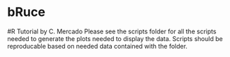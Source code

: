 # bRuce
#R Tutorial by C. Mercado
Please see the scripts folder for all the scripts needed to generate the plots needed to display the data.
Scripts should be reproducable based on needed data contained with the folder. 
